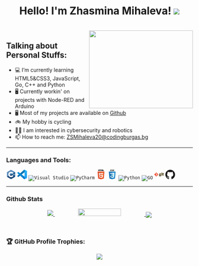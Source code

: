 ## <h1 align = "center"> Hello! I'm Zhasmina Mihaleva! <img src="https://github.com/himanshusharma89/himanshusharma89/blob/master/Hi.gif" width="25px"> </h1>
<br>

<img align="right" height="210" width="280" alt="" src="https://media0.giphy.com/media/USV0ym3bVWQJJmNu3N/giphy.gif?cid=ecf05e47hbe2pq417alp5dxrsinr65x1z4k62x30johdgb69&rid=giphy.gif&ct=g" />

## Talking about Personal Stuffs:

- 💻 I’m currently learning HTML5&CSS3, JavaScript, Go, C++ and Python
- 🖥️ Currently workin' on projects with Node-RED and Arduino
- 🖥 Most of my projects are available on [Github](https://github.com/ZSMihaleva20?tab=repositories)
- 🚲 My hobby is cycling
- 👩‍💻 I am interested in cybersecurity and robotics
- 📫 How to reach me: ZSMihaleva20@codingburgas.bg

<hr>

### Languages and Tools:

<code><img alt="CPP" width="26px" src="https://raw.githubusercontent.com/github/explore/80688e429a7d4ef2fca1e82350fe8e3517d3494d/topics/cpp/cpp.png" ></code>
<code><img alt="Visual Studio Code" width="26px" src="https://raw.githubusercontent.com/github/explore/80688e429a7d4ef2fca1e82350fe8e3517d3494d/topics/visual-studio-code/visual-studio-code.png"></code>
<code><img alt="Visual Studio" width="26px" src="https://thesamclub.co.uk/wp-content/uploads/2019/05/Visual-Studio-Logo.png"></code>
<code><img  alt="PyCharm" width="26px" src="https://upload.wikimedia.org/wikipedia/commons/thumb/1/1d/PyCharm_Icon.svg/1200px-PyCharm_Icon.svg.png" ></code>
<code><img alt="HTML5" width="26px" src="https://raw.githubusercontent.com/github/explore/80688e429a7d4ef2fca1e82350fe8e3517d3494d/topics/html/html.png" ></code>
<code><img alt="CSS3" width="26px" src="https://raw.githubusercontent.com/github/explore/80688e429a7d4ef2fca1e82350fe8e3517d3494d/topics/css/css.png" ></code>
<code><img alt="Python" width="26px"  src="https://upload.wikimedia.org/wikipedia/commons/thumb/c/c3/Python-logo-notext.svg/1200px-Python-logo-notext.svg.png" ></code>
<code><img alt="GO" width="50px"  src="https://upload.wikimedia.org/wikipedia/commons/thumb/0/05/Go_Logo_Blue.svg/1200px-Go_Logo_Blue.svg.png" ></code>
<code><img  alt="Git" width="26px" src="https://raw.githubusercontent.com/github/explore/80688e429a7d4ef2fca1e82350fe8e3517d3494d/topics/git/git.png" ></code>
<code><img  alt="GitHub" width="26px" src="https://raw.githubusercontent.com/github/explore/78df643247d429f6cc873026c0622819ad797942/topics/github/github.png" ></code>
 
<hr>
  
### Github Stats
  
<p align="center">
  <a href="https://github.com/ZSMihaleva20"><span>
    <img height="40%" src="https://github-readme-stats.vercel.app/api?username=ZSMihaleva20&count_private=true&show_icons=true&theme=radical&&include_all_commits=true"/>
    <img height="48%" width="48%" src="https://github-readme-streak-stats.herokuapp.com/?user=ZSMihaleva20&theme=radical" />
    <img align="center" src="https://github-profile-summary-cards.vercel.app/api/cards/profile-details?username=ZSMihaleva20&theme=dracula" />
    </span></a>
</p>
  
<br>
  
### 🏆 GitHub Profile Trophies:
<p align="center">
<a href="https://github.com/ryo-ma/github-profile-trophy">
  <img width=800 src="https://github-profile-trophy.vercel.app/?username=ZSMihaleva20&column=8&theme=onedark&no-frame=true&no-bg=true"/>
</a>
</p>
